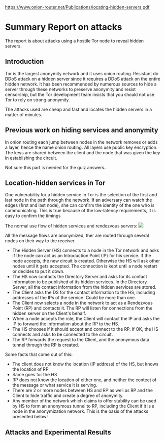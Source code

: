 https://www.onion-router.net/Publications/locating-hidden-servers.pdf

# Summary Report on attacks
The report is about attacks using a hostile Tor node to reveal hidden servers.

## Introduction
Tor is the largest anonymity network and it uses onion routing. Resistant do DDoS attack on a hidden server since it requires a DDoS attack on the entire hidden network. It has been recommended by numerous sources to hide a server through these networks to preserve anonymity and resist censorship, but the Tor development team insists that you should not use Tor to rely on strong anonymity. 

The attacks used are cheap and fast and locates the hidden servers in a matter of minutes.

## Previous work on hiding services and anonymity
In onion routing each jump between nodes in the network removes or adds a layer, hence the name onion routing. All layers use public key encryption. The keys are shared between the client and the node that was given the key in establishing the circuit. 

Not sure this part is needed for the quiz answers..

## Location-hidden services in Tor
One vulnerability for a hidden service in Tor is the selection of the first and last node in the path through the network. If an adversary can watch the edges (first and last node), she can confirm the identity of the one who is communicating. This is true because of the low-latency requirements, it is easy to confirm the timings

The normal use flow of hidden services and rendezvous servers:
![](https://i.gyazo.com/3d64826adc4265e2194fe72da4b81d9e.png)

All the message flows are anonymized, ther are routed through several nodes on their way to the receiver. 
- The Hidden Server (HS) connects to a node in the Tor network and asks if the node can act as an Introduction Point (IP) for his service. If the node accepts, the new circuit is created. Otherwise the HS will ask other nodes until it gets accepted. The connection is kept until a node restart or decides to put it down.
- The HS now contacts the Directory Server and asks for its contact information to be published of its hidden services. In the Directory Server, all the contact information from the hidden services are stored.
- The Client asks the DS for the contact information to the HS, including addresses of the IPs of the service. Could be more than one.
- The Client now selects a node in the network to act as a Rendezvous Point (RP) and contacts it. The RP will listen for connections from the hidden server on the Client's behalf. 
- When a node accepts the role, the Client will contact the IP and asks the IP to forward the information about the RP to the HS. 
- The HS chooses if it should accept and connect to the RP. If OK, the HS connects and asks to be connected to the circuit.
- The RP forwards the request to the Client, and the anonymous data tunnel through the RP is created. 

Some facts that come out of this:
* The client does not know the location (IP address) of the HS, but knows the location of RP
* Same goes for the HS
* RP does not know the location of either one, and neither the contect of the message or what service it is serving.
* There are 2 or more nodes between HS and RP as well as RP and the Client to hide traffic and create a degree of anonymity.
* Any member of the network which claims to offer stability can be used by HS to form an anonymous tunnel to RP, including the Client if it is a node in the anonymization network. This is the basis of the attacks presented below!

## Attacks and Experimental Results

